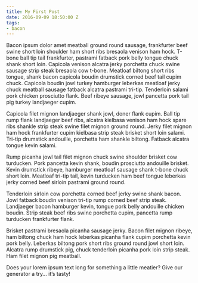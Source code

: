 ```yaml
---
title: My First Post
date: 2016-09-09 18:50:00 Z
tags:
- bacon
---
```


Bacon ipsum dolor amet meatball ground round sausage, frankfurter beef swine short loin shoulder ham short ribs bresaola venison ham hock. T-bone ball tip tail frankfurter, pastrami fatback pork belly tongue chuck shank short loin. Capicola venison alcatra jerky porchetta chuck swine sausage strip steak bresaola cow t-bone. Meatloaf biltong short ribs tongue, shank bacon capicola boudin drumstick corned beef tail cupim chuck. Capicola boudin jowl turkey hamburger leberkas meatloaf jerky chuck meatball sausage fatback alcatra pastrami tri-tip. Tenderloin salami pork chicken prosciutto flank. Beef ribeye sausage, jowl pancetta pork tail pig turkey landjaeger cupim.

Capicola filet mignon landjaeger shank jowl, doner flank cupim. Ball tip rump flank landjaeger beef ribs, alcatra kielbasa venison ham hock spare ribs shankle strip steak swine filet mignon ground round. Jerky filet mignon ham hock frankfurter cupim kielbasa strip steak brisket short loin salami. Tri-tip drumstick andouille, porchetta ham shankle biltong. Fatback alcatra tongue kevin salami.

Rump picanha jowl tail filet mignon chuck swine shoulder brisket cow turducken. Pork pancetta kevin shank, boudin prosciutto andouille brisket. Kevin drumstick ribeye, hamburger meatloaf sausage shank t-bone chuck short loin. Meatloaf tri-tip tail, kevin turducken ham beef tongue leberkas jerky corned beef sirloin pastrami ground round.

Tenderloin sirloin cow porchetta corned beef jerky swine shank bacon. Jowl fatback boudin venison tri-tip rump corned beef strip steak. Landjaeger bacon hamburger kevin, tongue pork belly andouille chicken boudin. Strip steak beef ribs swine porchetta cupim, pancetta rump turducken frankfurter flank.

Brisket pastrami bresaola picanha sausage jerky. Bacon filet mignon ribeye, ham biltong chuck ham hock leberkas picanha flank cupim porchetta kevin pork belly. Leberkas biltong pork short ribs ground round jowl short loin. Alcatra rump drumstick pig, chuck tenderloin picanha pork loin strip steak. Ham filet mignon pig meatball.

Does your lorem ipsum text long for something a little meatier? Give our generator a try… it’s tasty!